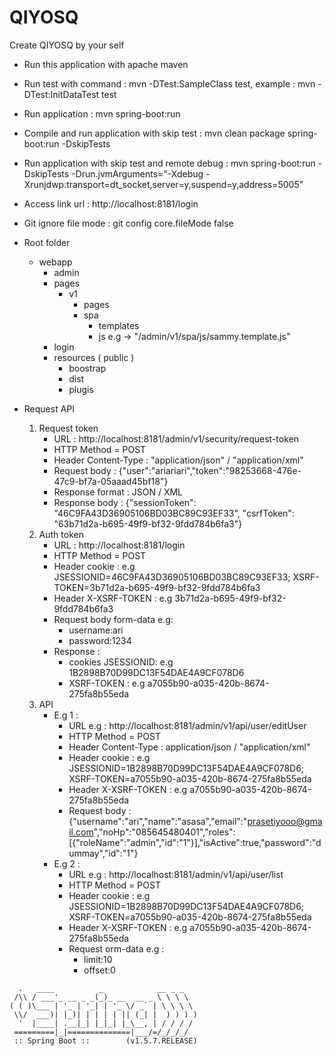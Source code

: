 # QIYOSQ
Create QIYOSQ by your self

- Run this application with apache maven
- Run test with command : 
mvn -DTest:SampleClass test, example : mvn -DTest:InitDataTest test

- Run application : 
mvn spring-boot:run

- Compile and run application with skip test :
mvn clean package spring-boot:run -DskipTests

- Run application with skip test and remote debug :
mvn spring-boot:run -DskipTests -Drun.jvmArguments="-Xdebug -Xrunjdwp:transport=dt_socket,server=y,suspend=y,address=5005"

- Access link url :
http://localhost:8181/login

- Git ignore file mode :
git config core.fileMode false

- Root folder
	* webapp
		* admin
		* pages
			* v1
				* pages
				* spa
					* templates
					* js e.g -> "/admin/v1/spa/js/sammy.template.js"
		* login
		* resources ( public )
			* boostrap
			* dist
			* plugis

- Request API
	1. Request token
		* URL : http://localhost:8181/admin/v1/security/request-token
		* HTTP Method = POST
		* Header Content-Type : "application/json" / "application/xml"
		* Request body : {"user":"ariariari","token":"98253668-476e-47c9-bf7a-05aaad45bf18"}
		* Response format : JSON / XML
		* Response body : {"sessionToken": "46C9FA43D36905106BD03BC89C93EF33", "csrfToken": "63b71d2a-b695-49f9-bf32-9fdd784b6fa3"}
	2. Auth token 
		* URL : http://localhost:8181/login
		* HTTP Method = POST
		* Header cookie : e.g JSESSIONID=46C9FA43D36905106BD03BC89C93EF33; XSRF-TOKEN=3b71d2a-b695-49f9-bf32-9fdd784b6fa3
		* Header X-XSRF-TOKEN : e.g 3b71d2a-b695-49f9-bf32-9fdd784b6fa3
		* Request body form-data e.g: 
			* username:ari
			* password:1234 
		* Response :
			* cookies JSESSIONID: e.g 1B2898B70D99DC13F54DAE4A9CF078D6
			* XSRF-TOKEN : e.g a7055b90-a035-420b-8674-275fa8b55eda
	3. API
		* E.g 1 :
			* URL e.g : http://localhost:8181/admin/v1/api/user/editUser
			* HTTP Method = POST
			* Header Content-Type : application/json / "application/xml"
			* Header cookie : e.g JSESSIONID=1B2898B70D99DC13F54DAE4A9CF078D6; XSRF-TOKEN=a7055b90-a035-420b-8674-275fa8b55eda
			* Header X-XSRF-TOKEN : e.g a7055b90-a035-420b-8674-275fa8b55eda
			* Request body : {"username":"ari","name":"asasa","email":"prasetiyooo@gmail.com","noHp":"085645480401","roles":[{"roleName":"admin","id":"1"}],"isActive":true,"password":"dummay","id":"1"}
		* E.g 2 :
			* URL e.g : http://localhost:8181/admin/v1/api/user/list
			* HTTP Method = POST
			* Header cookie : e.g JSESSIONID=1B2898B70D99DC13F54DAE4A9CF078D6; XSRF-TOKEN=a7055b90-a035-420b-8674-275fa8b55eda
			* Header X-XSRF-TOKEN : e.g a7055b90-a035-420b-8674-275fa8b55eda
			* Request orm-data e.g : 
				* limit:10
				* offset:0
```
  .   ____          _            __ _ _
 /\\ / ___'_ __ _ _(_)_ __  __ _ \ \ \ \
( ( )\___ | '_ | '_| | '_ \/ _` | \ \ \ \
 \\/  ___)| |_)| | | | | || (_| |  ) ) ) )
  '  |____| .__|_| |_|_| |_\__, | / / / /
 =========|_|==============|___/=/_/_/_/
 :: Spring Boot ::        (v1.5.7.RELEASE)
```
